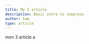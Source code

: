 ```yaml
---
title: My 3 article
description: Basic intro to vuepress
author: Sam
type: article
---
```




mon 3 article a